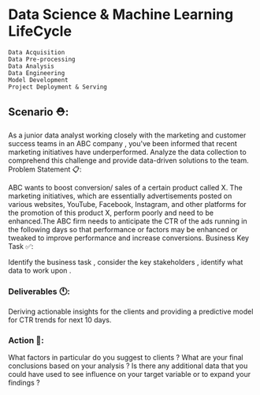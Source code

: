 
# Data Science & Machine Learning LifeCycle

    Data Acquisition
    Data Pre-processing
    Data Analysis
    Data Engineering
    Model Development
    Project Deployment & Serving

## Scenario ⛑:

As a junior data analyst working closely with the marketing and customer success teams in an ABC company , you've been informed that recent marketing initiatives have underperformed. Analyze the data collection to comprehend this challenge and provide data-driven solutions to the team.
Problem Statement 📋:

ABC wants to boost conversion/ sales of a certain product called X. The marketing initiatives, which are essentially advertisements posted on various websites, YouTube, Facebook, Instagram, and other platforms for the promotion of this product X, perform poorly and need to be enhanced.The ABC firm needs to anticipate the CTR of the ads running in the following days so that performance or factors may be enhanced or tweaked to improve performance and increase conversions.
Business Key Task ✅:

Identify the business task , consider the key stakeholders , identify what data to work upon .
### Deliverables 🕚:

Deriving actionable insights for the clients and providing a predictive model for CTR trends for next 10 days.
### Action 🔧:

What factors in particular do you suggest to clients ? What are your final conclusions based on your analysis ? Is there any additional data that you could have used to see influence on your target variable or to expand your findings ?